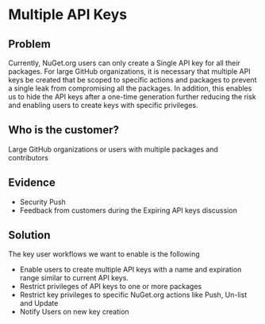 # Multiple API Keys

## Problem

Currently, NuGet.org users can only create a Single API key for all their packages. For large GitHub organizations, it is necessary that multiple API keys be created that be scoped to specific actions and packages to prevent a single leak from compromising all the packages. In addition, this enables us to hide the API keys after a one-time generation further reducing the risk and enabling users to create keys with specific privileges.

## Who is the customer?

Large GitHub organizations or users with multiple packages and contributors

## Evidence
* Security Push
* Feedback from customers during the Expiring API keys discussion

## Solution

The key user workflows we want to enable is the following

* Enable users to create multiple API keys with a name and expiration range similar to current API keys.
* Restrict privileges of API keys to one or more packages
* Restrict key privileges to specific NuGet.org actions like Push, Un-list and Update
* Notify Users on new key creation


